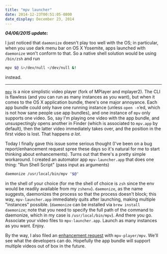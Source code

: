 ```yaml
---
title: "mpv launcher"
date: 2014-12-23T00:51:05-0800
date_display: December 23, 2014
---
```

**_04/06/2015 update:_**

I just noticed that `daemonize` doesn't play too well with the OS; in particular, when you use dark menu bar on OS X Yosemite, apps launched with `daemonize` won't conform to that. So a native shell solution would be using `/bin/zsh` and run

```zsh
mpv $@ &>/dev/null </dev/null &!
```

instead.

---

[`mpv`](http://mpv.io) is a nice simplistic video player (fork of MPlayer and mplayer2). The CLI is flawless (and you can run as many instances as you want), but when it comes to the OS X application bundle, there's one major annoyance. Each app bundle could only have one running instance (unless `open -n`’ed, which is not how sane people use app bundles), and one instance of `mpv` only supports one video. So, say I'm playing one video with the app bundle, and unsuspectingly opens another in Finder (which is associated to `mpv.app` by default), then the latter video immediately takes over, and the position in the first video is lost. That happens *a lot*.

Today I finally gave this issue some serious thought (I've been on a bug report/enhancement request spree these days so it's natural for me to start thinking about enhancements). Turns out that there's a pretty simple workaround. I created an automator app `mpv-launcher.app` that does one thing: "Run Shell Script" (pass input as arguments)

```bash
daemonize /usr/local/bin/mpv "$@"
```

in the shell of your choice (for me the shell of choice is `zsh` since the env would be readily available from my `zshenv`). `daemonize`, as the name suggests, daemonizes the process so that the process doesn't block; this way, `mpv-launcher.app` immediately quits after launching, making multiple "instances" possible. (`daemonize` can be installed via `brew install daemonize`; note that you need to specify the full path of the command to daemonize, which in my case is `/usr/local/bin/mpv`). And there you go. Associate your video files to `mpv-launcher.app`. Launch as many instances as you want. Enjoy.

By the way, I also filed an [enhancement request](https://github.com/mpv-player/mpv/issues/1377) with `mpv-player/mpv`. We'll see what the developers can do. Hopefully the app bundle will support multiple videos out of box in the future.
